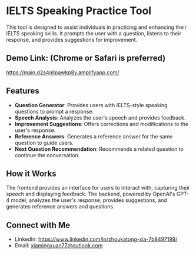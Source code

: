 # IELTS Speaking Practice Tool

This tool is designed to assist individuals in practicing and enhancing their IELTS speaking skills. It prompts the user with a question, listens to their response, and provides suggestions for improvement.

## Demo Link: (Chrome or Safari is preferred)
https://main.d2s4nllpawkp8y.amplifyapp.com/

## Features
- **Question Generator**: Provides users with IELTS-style speaking questions to prompt a response.
- **Speech Analysis**: Analyzes the user's speech and provides feedback.
- **Improvement Suggestions**: Offers corrections and modifications to the user's response.
- **Reference Answers**: Generates a reference answer for the same question to guide users.
- **Next Question Recommendation**: Recommends a related question to continue the conversation.

## How it Works
The frontend provides an interface for users to interact with, capturing their speech and displaying feedback. The backend, powered by OpenAI's GPT-4 model, analyzes the user's response, provides suggestions, and generates reference answers and questions.

## Connect with Me
- LinkedIn: https://www.linkedin.com/in/zhoukatong-xia-7b8497199/
- Email: xiamingxuan77@outlook.com

